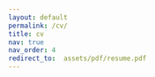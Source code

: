 ```yaml
---
layout: default
permalink: /cv/
title: cv
nav: true
nav_order: 4
redirect_to:  assets/pdf/resume.pdf
---
```

